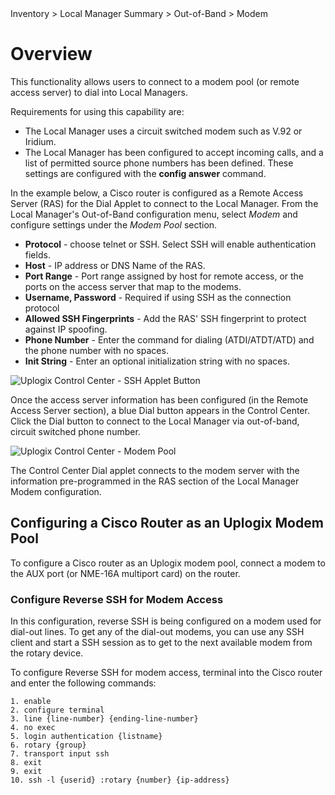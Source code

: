 <!-- 5.4 -->

<div class='ucc' />Inventory > Local Manager Summary > Out-of-Band > Modem</div>

# Overview

This functionality allows users to connect to a modem pool (or remote access server) to dial into Local Managers.

Requirements for using this capability are:

* The Local Manager uses a circuit switched modem such as V.92 or Iridium.
* The Local Manager has been configured to accept incoming calls, and a list of permitted source phone numbers has been defined. These settings are configured with the **config answer** command.

In the example below, a Cisco router is configured as a Remote Access Server (RAS) for the Dial Applet to connect to the Local Manager. From the Local Manager's Out-of-Band configuration menu, select *Modem* and configure settings under the *Modem Pool* section.

* **Protocol** - choose telnet or SSH. Select SSH will enable authentication fields.
* **Host** - IP address or DNS Name of the RAS. 
* **Port Range** - Port range assigned by host for remote access, or the ports on the access server that map to the modems.
* **Username, Password** - Required if using SSH as the connection protocol
* **Allowed SSH Fingerprints** - Add the RAS' SSH fingerprint to protect against IP spoofing.
* **Phone Number** - Enter the command for dialing (ATDI/ATDT/ATD) and the phone number with no spaces.
* **Init String** - Enter an optional initialization string with no spaces.
 
![Uplogix Control Center - SSH Applet Button](http://uplogix.com/support/docs/img/UCC-Modem-Pool.jpg)

Once the access server information has been configured (in the Remote Access Server section), a blue Dial button appears in the Control Center. Click the Dial button to connect to the Local Manager via out-of-band, circuit switched phone number.

![Uplogix Control Center - Modem Pool](http://uplogix.com/support/docs/img/5.4/uplogix-control-center-dial-button.png)
  
The Control Center Dial applet connects to the modem server with the information pre-programmed in the RAS section of the Local Manager Modem configuration.

## Configuring a Cisco Router as an Uplogix Modem Pool


To configure a Cisco router as an Uplogix modem pool, connect a modem to the AUX port (or NME-16A multiport card) on the router.

### Configure Reverse SSH for Modem Access

In this configuration, reverse SSH is being configured on a modem used for dial-out lines. To get any of the dial-out modems, you can use any SSH client and start a SSH session as to get to the next available modem from the rotary device.


To configure Reverse SSH for modem access, terminal into the Cisco router and enter the following commands: 

```
1. enable 
2. configure terminal 
3. line {line-number} {ending-line-number} 
4. no exec 
5. login authentication {listname} 
6. rotary {group} 
7. transport input ssh 
8. exit 
9. exit 
10. ssh -l {userid} :rotary {number} {ip-address} 

```
